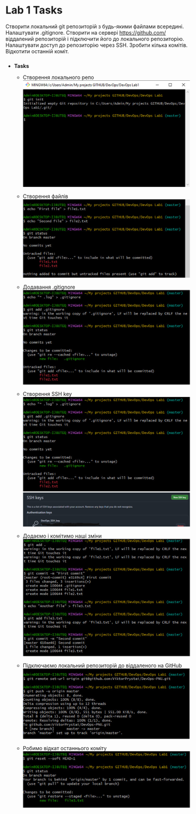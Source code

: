 # Lab 1 Tasks
Створити локальний git репозиторій з будь-якими файлами всередині. Налаштувати .gitignore. Створити на сервері https://github.com/ віддалений репозиторій і підключити його до локального репозиторію. Налаштувати доступ до репозиторію через SSH. Зробити кілька комітів. Відкотити останній коміт.
### 
- **Tasks**
  - Cтворення локального репо
    ![CreateRepo](https://github.com/ViktorPrystai/DevOps-PNU/blob/master/Screenshots/createrepo.jpg)

  - Створення файлів
    ![CreateFiles](https://github.com/ViktorPrystai/DevOps-PNU/blob/master/Screenshots/createfiles.jpg)

  - Додавання .gitignore
    ![Add gitignore](https://github.com/ViktorPrystai/DevOps-PNU/blob/master/Screenshots/add%20gitignore.jpg)

  - Створення SSH key 
    ![key](https://github.com/ViktorPrystai/DevOps-PNU/blob/master/Screenshots/add%20gitignore.jpg)
    ![keygit](https://github.com/ViktorPrystai/DevOps-PNU/blob/master/Screenshots/Add%20into%20github.jpg)

  - Додаємо і комітимо наші зміни
    ![con](https://github.com/ViktorPrystai/DevOps-PNU/blob/master/Screenshots/commit.jpg)

  - Підключаємо локальний репозиторій до віддаленого на GitHub
    ![push](https://github.com/ViktorPrystai/DevOps-PNU/blob/master/Screenshots/push.jpg)

  - Робимо відкат останнього коміту
    ![reset](https://github.com/ViktorPrystai/DevOps-PNU/blob/master/Screenshots/reset%20last%20commit.jpg)

